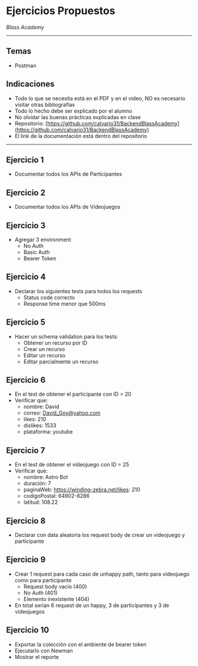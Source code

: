 # Ejercicios Propuestos

*Blass Academy*

---

## Temas

- Postman

## Indicaciones

- Todo lo que se necesita está en el PDF y en el video, NO es necesario visitar otras bibliografías
- Todo lo hecho debe ser explicado por el alumno
- No olvidar las buenas prácticas explicadas en clase
- Repositorio: [https://github.com/calvario31/BackendBlassAcademy](https://github.com/calvario31/BackendBlassAcademy)
- El link de la documentación está dentro del repositorio

---

## Ejercicio 1

- Documentar todos los APIs de Participantes

## Ejercicio 2

- Documentar todos los APIs de Videojuegos

## Ejercicio 3

- Agregar 3 environment
  - No Auth
  - Basic Auth
  - Bearer Token

## Ejercicio 4

- Declarar los siguientes tests para todos los requests
  - Status code correcto
  - Response time menor que 500ms

## Ejercicio 5

- Hacer un schema validation para los tests:
  - Obtener un recurso por ID
  - Crear un recurso
  - Editar un recurso
  - Editar parcialmente un recurso

## Ejercicio 6

- En el test de obtener el participante con ID = 20
- Verificar que:
  - nombre: David
  - correo: David_Goy@yahoo.com
  - likes: 210
  - dislikes: 1533
  - plataforma: youtube

## Ejercicio 7

- En el test de obtener el videojuego con ID = 25
- Verificar que:
  - nombre: Astro Bot
  - duración: 7
  - paginaWeb: https://winding-zebra.net/likes: 210
  - codigoPostal: 64902-8286
  - latitud: 108.22

## Ejercicio 8

- Declarar con data aleatoria los request body de crear un videojuego y participante

## Ejercicio 9

- Crear 1 request para cada caso de unhappy path, tanto para videojuego como para participante
  - Request body vacío (400)
  - No Auth (401)
  - Elemento inexistente (404)
- En total serían 6 request de un happy, 3 de participantes y 3 de videojuegos

## Ejercicio 10

- Exportar la colección con el ambiente de bearer token
- Ejecutarlo con Newman
- Mostrar el reporte
